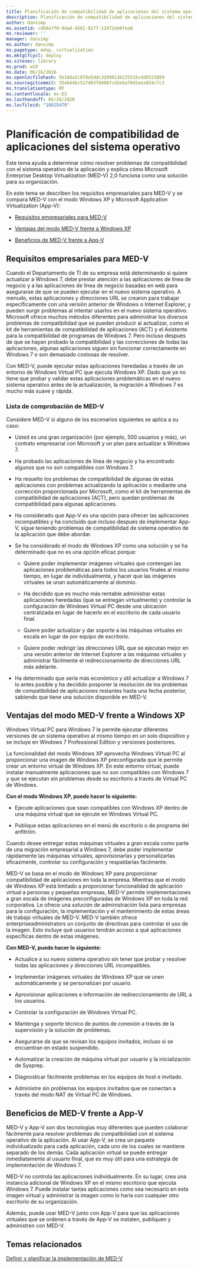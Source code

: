 ```yaml
---
title: Planificación de compatibilidad de aplicaciones del sistema operativo
description: Planificación de compatibilidad de aplicaciones del sistema operativo
author: dansimp
ms.assetid: cdb0a7f0-9da4-4562-8277-12972eb0fea8
ms.reviewer: ''
manager: dansimp
ms.author: dansimp
ms.pagetype: mdop, virtualization
ms.mktglfcycl: deploy
ms.sitesec: library
ms.prod: w10
ms.date: 06/16/2016
ms.openlocfilehash: 5b10da2c870e5ddc32098136225515cdd0523809
ms.sourcegitcommit: 354664bc527d93f80687cd2eba70d1eea024c7c3
ms.translationtype: MT
ms.contentlocale: es-ES
ms.lasthandoff: 06/26/2020
ms.locfileid: "10825470"
---
```

# Planificación de compatibilidad de aplicaciones del sistema operativo


Este tema ayuda a determinar cómo resolver problemas de compatibilidad con el sistema operativo de la aplicación y explica cómo Microsoft Enterprise Desktop Virtualization (MED-V) 2,0 funciona como una solución para su organización.

En este tema se describen los requisitos empresariales para MED-V y se compara MED-V con el modo Windows XP y Microsoft Application Virtualization (App-V):

-   [Requisitos empresariales para MED-V](#bkmk-whenmedv)

-   [Ventajas del modo MED-V frente a Windows XP](#bkmk-medvvsxp)

-   [Beneficios de MED-V frente a App-V](#bkmk-medvvsappv)

## <a href="" id="bkmk-whenmedv"></a>Requisitos empresariales para MED-V


Cuando el Departamento de TI de su empresa está determinando si quiere actualizar a Windows 7, debe prestar atención a las aplicaciones de línea de negocio y a las aplicaciones de línea de negocio basadas en web para asegurarse de que se pueden ejecutar en el nuevo sistema operativo. A menudo, estas aplicaciones y direcciones URL se crearon para trabajar específicamente con una versión anterior de Windows o Internet Explorer, y pueden surgir problemas al intentar usarlos en el nuevo sistema operativo. Microsoft ofrece muchos métodos diferentes para administrar los diversos problemas de compatibilidad que se pueden producir al actualizar, como el kit de herramientas de compatibilidad de aplicaciones (ACT) y el Asistente para la compatibilidad de programas de Windows 7. Pero incluso después de que se hayan probado la compatibilidad y las correcciones de todas las aplicaciones, algunas aplicaciones siguen sin funcionar correctamente en Windows 7 o son demasiado costosas de resolver.

Con MED-V, puede ejecutar estas aplicaciones heredadas a través de un entorno de Windows Virtual PC que ejecuta Windows XP. Dado que ya no tiene que probar y validar estas aplicaciones problemáticas en el nuevo sistema operativo antes de la actualización, la migración a Windows 7 es mucho más suave y rápida.

### Lista de comprobación de MED-V

Considere MED-V si alguno de los escenarios siguientes se aplica a su caso:

-   Usted es una gran organización (por ejemplo, 500 usuarios y más), un contrato empresarial con Microsoft y un plan para actualizar a Windows 7.

-   Ha probado las aplicaciones de línea de negocio y ha encontrado algunos que no son compatibles con Windows 7.

-   Ha resuelto los problemas de compatibilidad de algunas de estas aplicaciones con problemas actualizando la aplicación o mediante una corrección proporcionada por Microsoft, como el kit de herramientas de compatibilidad de aplicaciones (ACT), pero quedan problemas de compatibilidad para algunas aplicaciones.

-   Ha considerado que App-V es una opción para ofrecer las aplicaciones incompatibles y ha concluido que incluso después de implementar App-V, sigue teniendo problemas de compatibilidad de sistema operativo de la aplicación que debe abordar.

-   Se ha considerado el modo de Windows XP como una solución y se ha determinado que no es una opción eficaz porque:

    -   Quiere poder implementar imágenes virtuales que contengan las aplicaciones problemáticas para todos los usuarios finales al mismo tiempo, en lugar de individualmente, y hacer que las imágenes virtuales se unan automáticamente al dominio.

    -   Ha decidido que es mucho más rentable administrar estas aplicaciones heredadas (que se entregan virtualmente) y controlar la configuración de Windows Virtual PC desde una ubicación centralizada en lugar de hacerlo en el escritorio de cada usuario final.

    -   Quiere poder actualizar y dar soporte a las máquinas virtuales en escala en lugar de por equipo de escritorio.

    -   Quiere poder redirigir las direcciones URL que se ejecutan mejor en una versión anterior de Internet Explorer a las máquinas virtuales y administrar fácilmente el redireccionamiento de direcciones URL más adelante.

-   Ha determinado que sería más económico y útil actualizar a Windows 7 lo antes posible y ha decidido posponer la resolución de los problemas de compatibilidad de aplicaciones restantes hasta una fecha posterior, sabiendo que tiene una solución disponible en MED-V.

## <a href="" id="bkmk-medvvsxp"></a> Ventajas del modo MED-V frente a Windows XP


Windows Virtual PC para Windows 7 le permite ejecutar diferentes versiones de un sistema operativo al mismo tiempo en un solo dispositivo y se incluye en Windows 7 Professional Edition y versiones posteriores.

La funcionalidad del modo Windows XP aprovecha Windows Virtual PC al proporcionar una imagen de Windows XP preconfigurada que le permite crear un entorno virtual de Windows XP. En este entorno virtual, puede instalar manualmente aplicaciones que no son compatibles con Windows 7 y que se ejecutan sin problemas desde su escritorio a través de Virtual PC de Windows.

**Con el modo Windows XP, puede hacer lo siguiente:**

-   Ejecute aplicaciones que sean compatibles con Windows XP dentro de una máquina virtual que se ejecute en Windows Virtual PC.

-   Publique estas aplicaciones en el menú de escritorio o de programa del anfitrión.

Cuando desee entregar estas máquinas virtuales a gran escala como parte de una migración empresarial a Windows 7, debe poder implementar rápidamente las máquinas virtuales, aprovisionarlas y personalizarlas eficazmente, controlar su configuración y respaldarlas fácilmente.

MED-V se basa en el modo de Windows XP para proporcionar compatibilidad de aplicaciones en toda la empresa. Mientras que el modo de Windows XP está limitado a proporcionar funcionalidad de aplicación virtual a personas y pequeñas empresas, MED-V permite implementaciones a gran escala de imágenes preconfiguradas de Windows XP en toda la red corporativa. Le ofrece una solución de administración lista para empresas para la configuración, la implementación y el mantenimiento de estas áreas de trabajo virtuales de MED-V. MED-V también ofrece enterpriseadministrators un conjunto de directivas para controlar el uso de la imagen. Esto incluye qué usuarios tendrán acceso a qué aplicaciones específicas dentro de estas imágenes.

**Con MED-V, puede hacer lo siguiente:**

-   Actualice a su nuevo sistema operativo sin tener que probar y resolver todas las aplicaciones y direcciones URL incompatibles.

-   Implementar imágenes virtuales de Windows XP que se unen automáticamente y se personalizan por usuario.

-   Aprovisionar aplicaciones e información de redireccionamiento de URL a los usuarios.

-   Controlar la configuración de Windows Virtual PC.

-   Mantenga y soporte técnico de puntos de conexión a través de la supervisión y la solución de problemas.

-   Asegurarse de que se revisan los equipos invitados, incluso si se encuentran en estado suspendido.

-   Automatizar la creación de máquina virtual por usuario y la inicialización de Sysprep.

-   Diagnosticar fácilmente problemas en los equipos de host e invitado.

-   Administre sin problemas los equipos invitados que se conectan a través del modo NAT de Virtual PC de Windows.

## <a href="" id="bkmk-medvvsappv"></a>Beneficios de MED-V frente a App-V


MED-V y App-V son dos tecnologías muy diferentes que pueden colaborar fácilmente para resolver problemas de compatibilidad con el sistema operativo de la aplicación. Al usar App-V, se crea un paquete individualizado para cada aplicación, cada uno de los cuales se mantiene separado de los demás. Cada aplicación virtual se puede entregar inmediatamente al usuario final, que es muy útil para una estrategia de implementación de Windows 7.

MED-V no controla las aplicaciones individualmente. En su lugar, crea una instancia adicional de Windows XP en el mismo escritorio que ejecuta Windows 7. Puede instalar tantas aplicaciones como sea necesario en esta imagen virtual y administrar la imagen como lo haría con cualquier otro escritorio de su organización.

Además, puede usar MED-V junto con App-V para que las aplicaciones virtuales que se ordenen a través de App-V se instalen, publiquen y administren con MED-V.

## Temas relacionados


[Definir y planificar la implementación de MED-V](define-and-plan-your-med-v-deployment.md)

 

 





